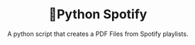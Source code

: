 <div align=center>
  <h1>🎉Python Spotify</h1>
  A python script that creates a PDF Files from Spotify playlists.
</div>
